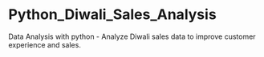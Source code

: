 # Python_Diwali_Sales_Analysis
Data Analysis with python - 
Analyze Diwali sales data to improve customer experience and sales.
